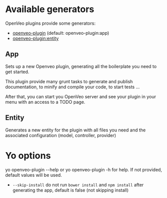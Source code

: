 # Available generators
OpenVeo plugins provide some generators:

  - [openveo-plugin](#app) (default: openveo-plugin:app)
  - [openveo-plugin:entity](#entity)

## App
Sets up a new Openveo plugin, generating all the boilerplate you need to get started.

This plugin provide many grunt tasks to generate and publish documentation, to minify and compile your code, to start tests ...

After that, you can start you OpenVeo server and see your plugin in your menu with an access to a TODO page.

## Entity
Generates a new entity for the plugin with all files you need and the associated configuration (model, controller, provider)

# Yo options
yo openveo-plugin --help or yo openveo-plugin -h for help. If not provided, default values will be used.

  - `--skip-install` do not run `bower install` and `npm install` after generating the app, default is false (not skipping install)